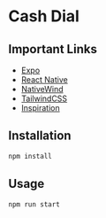 # Cash Dial

## Important Links

* [Expo](https://expo.dev/)
* [React Native](https://reactnative.dev/docs/components-and-apis)
* [NativeWind](https://www.nativewind.dev/)
* [TailwindCSS](https://v3.tailwindcss.com/docs/)
* [Inspiration](https://nativewindui.com/introduction)

## Installation

```bash
npm install
```

## Usage

```bash
npm run start
```
